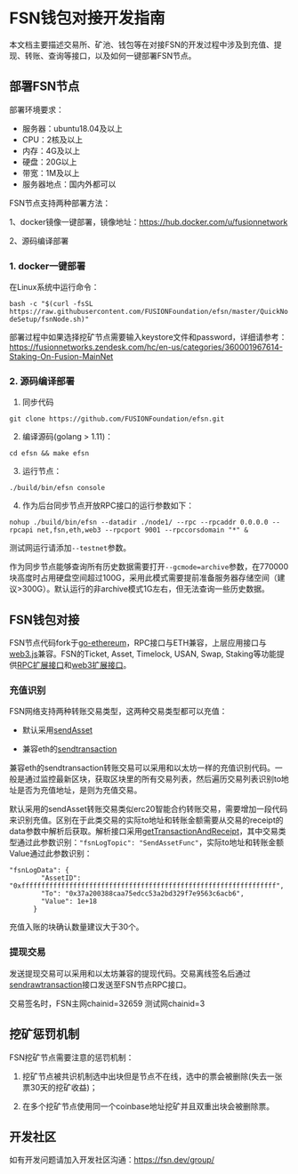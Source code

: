 # FSN钱包对接开发指南

本文档主要描述交易所、矿池、钱包等在对接FSN的开发过程中涉及到充值、提现、转账、查询等接口，以及如何一键部署FSN节点。

## 部署FSN节点

部署环境要求：
- 服务器：ubuntu18.04及以上
- CPU：2核及以上
- 内存：4G及以上
- 硬盘：20G以上
- 带宽：1M及以上
- 服务器地点：国内外都可以

FSN节点支持两种部署方法：

1、docker镜像一键部署，镜像地址：https://hub.docker.com/u/fusionnetwork

2、源码编译部署

### 1. docker一键部署

在Linux系统中运行命令：

`bash -c "$(curl -fsSL https://raw.githubusercontent.com/FUSIONFoundation/efsn/master/QuickNodeSetup/fsnNode.sh)"`

部署过程中如果选择挖矿节点需要输入keystore文件和password，详细请参考：https://fusionnetworks.zendesk.com/hc/en-us/categories/360001967614-Staking-On-Fusion-MainNet

### 2. 源码编译部署

1. 同步代码

`git clone https://github.com/FUSIONFoundation/efsn.git`

2. 编译源码(golang > 1.11)：

`cd efsn && make efsn`

3. 运行节点：

`./build/bin/efsn console`

4. 作为后台同步节点开放RPC接口的运行参数如下：

`nohup ./build/bin/efsn --datadir ./node1/ --rpc --rpcaddr 0.0.0.0 --rpcapi net,fsn,eth,web3 --rpcport 9001 --rpccorsdomain "*" &`

测试网运行请添加`--testnet`参数。

作为同步节点能够查询所有历史数据需要打开`--gcmode=archive`参数，在770000块高度时占用硬盘空间超过100G，采用此模式需要提前准备服务器存储空间（建议>300G）。默认运行的非archive模式1G左右，但无法查询一些历史数据。

## FSN钱包对接

FSN节点代码fork于[go-ethereum](https://github.com/ethereum/go-ethereum)，RPC接口与ETH兼容，上层应用接口与[web3.js](https://github.com/ethereum/web3.js)兼容。FSN的Ticket, Asset, Timelock, USAN, Swap, Staking等功能提供[RPC扩展接口](https://github.com/FUSIONFoundation/efsn/wiki/FSN-RPC-API)和[web3扩展接口](https://github.com/FUSIONFoundation/web3-fusion-extend)。

### 充值识别

FSN网络支持两种转账交易类型，这两种交易类型都可以充值：

- 默认采用[sendAsset](https://github.com/FUSIONFoundation/efsn/wiki/FSN-RPC-API#fsntx_sendAsset)

- 兼容eth的[sendtransaction](https://github.com/ethereum/wiki/wiki/JSON-RPC#eth_sendtransaction)


兼容eth的sendtransaction转账交易可以采用和以太坊一样的充值识别代码。一般是通过监控最新区块，获取区块里的所有交易列表，然后遍历交易列表识别to地址是否为充值地址，是则为充值交易。

默认采用的sendAsset转账交易类似erc20智能合约转账交易，需要增加一段代码来识别充值。区别在于此类交易的实际to地址和转账金额需要从交易的receipt的data参数中解析后获取。解析接口采用[getTransactionAndReceipt](https://github.com/FUSIONFoundation/efsn/wiki/FSN-RPC-API#fsn_getTransactionAndReceipt)，其中交易类型通过此参数识别：`"fsnLogTopic": "SendAssetFunc"`，实际to地址和转账金额Value通过此参数识别：

```
"fsnLogData": {
        "AssetID": "0xffffffffffffffffffffffffffffffffffffffffffffffffffffffffffffffff",
        "To": "0x37a200388caa75edcc53a2bd329f7e9563c6acb6",
        "Value": 1e+18
      }

```

充值入账的块确认数量建议大于30个。

### 提现交易

发送提现交易可以采用和以太坊兼容的提现代码。交易离线签名后通过[sendrawtransaction](https://github.com/ethereum/wiki/wiki/JSON-RPC#eth_sendrawtransaction)接口发送至FSN节点RPC接口。

交易签名时，FSN主网chainid=32659 测试网chainid=3

## 挖矿惩罚机制

FSN挖矿节点需要注意的惩罚机制：

1. 挖矿节点被共识机制选中出块但是节点不在线，选中的票会被删除(失去一张票30天的挖矿收益)；

2. 在多个挖矿节点使用同一个coinbase地址挖矿并且双重出块会被删除票。

## 开发社区

如有开发问题请加入开发社区沟通：https://fsn.dev/group/
